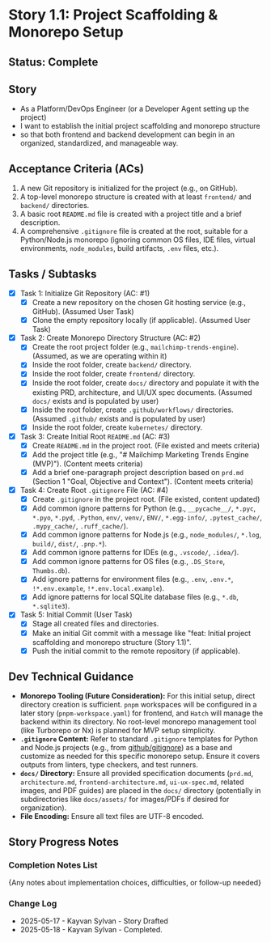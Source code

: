 # Story 1.1: Project Scaffolding & Monorepo Setup

## Status: Complete

## Story

- As a Platform/DevOps Engineer (or a Developer Agent setting up the project)
- I want to establish the initial project scaffolding and monorepo structure
- so that both frontend and backend development can begin in an organized, standardized, and manageable way.

## Acceptance Criteria (ACs)

1. A new Git repository is initialized for the project (e.g., on GitHub).
2. A top-level monorepo structure is created with at least `frontend/` and `backend/` directories.
3. A basic root `README.md` file is created with a project title and a brief description.
4. A comprehensive `.gitignore` file is created at the root, suitable for a Python/Node.js monorepo (ignoring common OS files, IDE files, virtual environments, `node_modules`, build artifacts, `.env` files, etc.).

## Tasks / Subtasks

- [x] Task 1: Initialize Git Repository (AC: #1)
  - [x] Create a new repository on the chosen Git hosting service (e.g., GitHub). (Assumed User Task)
  - [x] Clone the empty repository locally (if applicable). (Assumed User Task)
- [x] Task 2: Create Monorepo Directory Structure (AC: #2)
  - [x] Create the root project folder (e.g., `mailchimp-trends-engine`). (Assumed, as we are operating within it)
  - [x] Inside the root folder, create `backend/` directory.
  - [x] Inside the root folder, create `frontend/` directory.
  - [x] Inside the root folder, create `docs/` directory and populate it with the existing PRD, architecture, and UI/UX spec documents. (Assumed `docs/` exists and is populated by user)
  - [x] Inside the root folder, create `.github/workflows/` directories. (Assumed `.github/` exists and is populated by user)
  - [x] Inside the root folder, create `kubernetes/` directory.
- [x] Task 3: Create Initial Root `README.md` (AC: #3)
  - [x] Create `README.md` in the project root. (File existed and meets criteria)
  - [x] Add the project title (e.g., "# Mailchimp Marketing Trends Engine (MVP)"). (Content meets criteria)
  - [x] Add a brief one-paragraph project description based on `prd.md` (Section 1 "Goal, Objective and Context"). (Content meets criteria)
- [x] Task 4: Create Root `.gitignore` File (AC: #4)
  - [x] Create `.gitignore` in the project root. (File existed, content updated)
  - [x] Add common ignore patterns for Python (e.g., `__pycache__/`, `*.pyc`, `*.pyo`, `*.pyd`, `.Python`, `env/`, `venv/`, `ENV/`, `*.egg-info/`, `.pytest_cache/`, `.mypy_cache/`, `.ruff_cache/`).
  - [x] Add common ignore patterns for Node.js (e.g., `node_modules/`, `*.log`, `build/`, `dist/`, `.pnp.*`).
  - [x] Add common ignore patterns for IDEs (e.g., `.vscode/`, `.idea/`).
  - [x] Add common ignore patterns for OS files (e.g., `.DS_Store`, `Thumbs.db`).
  - [x] Add ignore patterns for environment files (e.g., `.env`, `.env.*`, `!*.env.example`, `!*.env.local.example`).
  - [x] Add ignore patterns for local SQLite database files (e.g., `*.db`, `*.sqlite3`).
- [x] Task 5: Initial Commit (User Task)
  - [x] Stage all created files and directories.
  - [x] Make an initial Git commit with a message like "feat: Initial project scaffolding and monorepo structure (Story 1.1)".
  - [x] Push the initial commit to the remote repository (if applicable).

## Dev Technical Guidance

- **Monorepo Tooling (Future Consideration):** For this initial setup, direct directory creation is sufficient. `pnpm` workspaces will be configured in a later story (`pnpm-workspace.yaml`) for frontend, and `Hatch` will manage the backend within its directory. No root-level monorepo management tool (like Turborepo or Nx) is planned for MVP setup simplicity.
- **`.gitignore` Content:** Refer to standard `.gitignore` templates for Python and Node.js projects (e.g., from [github/gitignore](https://github.com/github/gitignore)) as a base and customize as needed for this specific monorepo setup. Ensure it covers outputs from linters, type checkers, and test runners.
- **`docs/` Directory:** Ensure all provided specification documents (`prd.md`, `architecture.md`, `frontend-architecture.md`, `ui-ux-spec.md`, related images, and PDF guides) are placed in the `docs/` directory (potentially in subdirectories like `docs/assets/` for images/PDFs if desired for organization).
- **File Encoding:** Ensure all text files are UTF-8 encoded.

## Story Progress Notes

### Completion Notes List

{Any notes about implementation choices, difficulties, or follow-up needed}

### Change Log

- 2025-05-17 - Kayvan Sylvan - Story Drafted
- 2025-05-18 - Kayvan Sylvan - Completed.
